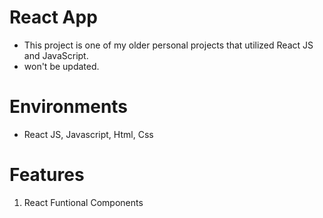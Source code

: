 # React App
 
- This project is one of my older personal projects that utilized React JS and JavaScript.
- won't be updated.

# Environments
- React JS, Javascript, Html, Css

# Features
1. React Funtional Components

